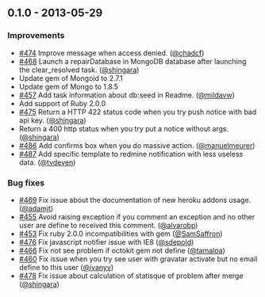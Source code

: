 ## 0.1.0 - 2013-05-29

### Improvements

- [#474][] Improve message when access denied. ([@chadcf][])
- [#468][] Launch a repairDatabase in MongoDB database after launching
  the clear_resolved task. ([@shingara][])
- Update gem of Mongoid to 2.7.1
- Update gem of Mongo to 1.8.5
- [#457][] Add task information about db:seed in Readme. ([@mildavw][])
- Add support of Ruby 2.0.0
- [#475][] Return a HTTP 422 status code when you try push notice with
  bad api key. ([@shingara][])
- Return a 400 http status when you try put a notice without args.
  ([@shingara][])
- [#486][] Add confirms box when you do massive action. ([@manuelmeurer][])
- [#487][] Add specific template to redmine notification with less useless data. ([@tvdeyen][])

### Bug fixes

- [#469][] Fix issue about the documentation of new heroku addons usage.
  ([@adamjt][])
- [#455][] Avoid raising exception if you comment an exception and no
  other user are define to received this comment. ([@alvarobp][])
- [#453][] Fix ruby 2.0.0 incompatibilities with gem ([@SamSaffron][])
- [#476][] Fix javascript notifier issue with IE8 ([@sdepold][])
- [#466][] Fix not see problem if octokit gem not define ([@tamaloa][])
- [#460][] Fix issue when you try see user with gravatar activate but no
  email define to this user ([@ivanyv][])
- [#478][] Fix issue about calculation of statisque of problem after
  merge ([@shingara][])

<!--- The following link definition list is generated by PimpMyChangelog --->
[#453]: https://github.com/errbit/errbit/issues/453
[#455]: https://github.com/errbit/errbit/issues/455
[#457]: https://github.com/errbit/errbit/issues/457
[#460]: https://github.com/errbit/errbit/issues/460
[#466]: https://github.com/errbit/errbit/issues/466
[#468]: https://github.com/errbit/errbit/issues/468
[#469]: https://github.com/errbit/errbit/issues/469
[#474]: https://github.com/errbit/errbit/issues/474
[#475]: https://github.com/errbit/errbit/issues/475
[#476]: https://github.com/errbit/errbit/issues/476
[#478]: https://github.com/errbit/errbit/issues/478
[#487]: https://github.com/errbit/errbit/issues/487
[#486]: https://github.com/errbit/errbit/issues/486
[@SamSaffron]: https://github.com/SamSaffron
[@adamjt]: https://github.com/adamjt
[@alvarobp]: https://github.com/alvarobp
[@chadcf]: https://github.com/chadcf
[@mildavw]: https://github.com/mildavw
[@sdepold]: https://github.com/sdepold
[@shingara]: https://github.com/shingara
[@tamaloa]: https://github.com/tamaloa
[@ivanyv]: https://github.com/ivanyv
[@manuelmeurer]: https://github.com/manuelmeurer
[@tvdeyen]: https://github.com/tvdeyen
